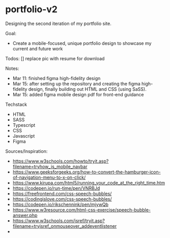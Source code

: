 # portfolio-v2
Designing the second iteration of my portfolio site.

Goal:
* Create a mobile-focused, unique portfolio design to showcase my current and future work

Todos:
[] replace pic with resume for download


Notes:
* Mar 11: finished figma high-fidelity design
* Mar 15: after setting up the repository and creating the figma high-fidelity design, finally building out HTML and CSS (using SaSS).
* Mar 15: added figma mobile design pdf for front-end guidance



Techstack
* HTML
* SASS
* Typescript
* CSS
* Javascript
* Figma


Sources/Inspiration:
* https://www.w3schools.com/howto/tryit.asp?filename=tryhow_js_mobile_navbar
* https://www.geeksforgeeks.org/how-to-convert-the-hamburger-icon-of-navigation-menu-to-x-on-click/
* https://www.kirupa.com/html5/running_your_code_at_the_right_time.htm
* https://codepen.io/run-time/pen/VNRBJd
* https://freefrontend.com/css-speech-bubbles/
* https://codingislove.com/css-speech-bubbles/
* https://codepen.io/rikschennink/pen/mjywQb
* https://www.w3resource.com/html-css-exercise/speech-bubble-answer.php
* https://www.w3schools.com/jsref/tryit.asp?filename=tryjsref_onmouseover_addeventlistener
* 